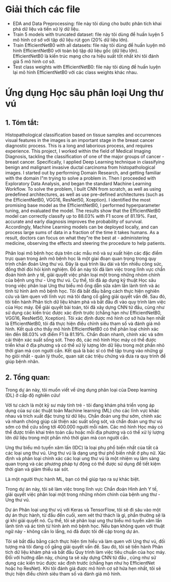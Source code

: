 # Giải thích các file
-	EDA and Data Preprocessing: file này tôi dùng cho bước phân tích khai phá dữ liệu và tiền xử lý dữ liệu.
-	Train 5 models with truncated dataset: file này tôi dùng để huấn luyện 5 mô hình cơ sở với tập dữ liệu rút gọn (20% dữ liệu lớn).
-	Train EfficientNetB0 with all datasets: file này tôi dùng để huấn luyện mô hình EfficientNetB0 với toàn bộ tập dữ liệu gốc (dữ liệu lớn). EfficientNetB0 là kiến trúc mạng cho ra hiệu suất tốt nhất khi tôi đánh giá 5 mô hình cơ sở.
-	Test class weights with EfficientNetB0: file này tôi dùng để huấn luyện lại mô hình EfficientNetB0 với các class weights khác nhau.
# Ứng dụng Học sâu phân loại Ung thư vú
## 1. Tóm tắt:

Histopathological classification based on tissue samples and occurrences visual features in the images is an important stage in the breast cancer diagnostic process. This is a long and laborious process, and requires experience. This project, I worked within the field of Medical Imaging Diagnosis, tackling the classification of one of the major groups of cancer - breast cancer. Specifically, I applied Deep Learning technique in classifying benign and malignant invasive ductal carcinoma from histopathological images. I started out by performing Domain Research, and getting familiar with the domain I"m trying to solve a problem in. Then I proceeded with Exploratory Data Analysis, and began the standard Machine Learning Workflow. To solve the problem, I built CNN from scratch, as well as using predefined architectures, as well as use pre-defined architectures (such as the EfficientNetB0, VGG16, ResNet50, Xception). I identified the most promising base model as the EfficientNetB0, I performed hyperparameter tuning, and evaluated the model. The results show that the EfficientNetB0 model can correctly classify up to 88.03% with F1 score of 81.19%. Fast, accurate and early diagnosis improves the probability of survival. Accordingly, Machine Learning models can be deployed locally, and can process large sums of data in a fraction of the time it takes humans. As a result, doctors can focus on what they"re the best at - administering medicine, observing the effects and steering the procedure to help patients.

Phân loại mô bệnh học dựa trên các mẫu mô và sự xuất hiện các đặc điểm trực quan trong ảnh mô bệnh học là một giai đoạn quan trọng trong quy trình chẩn đoán Ung thư vú. Đây là quá trình lâu dài và tốn nhiều công sức, đồng thời đòi hỏi kinh nghiệm. Đồ án này tôi đã làm việc trong lĩnh vực chẩn đoán hình ảnh y tế, giải quyết việc phân loại một trong những nhóm chính của bệnh ung thư - Ung thư vú. Cụ thể, tôi đã áp dụng kỹ thuật Học sâu trong việc phân loại Ung thư biểu mô ống dẫn sữa xâm lấn lành tính và ác tính từ hình ảnh mô bệnh học. Tôi đã bắt đầu bằng cách thực hiện nghiên cứu và làm quen với lĩnh vực mà tôi đang cố gắng giải quyết vấn đề. Sau đó, tôi tiến hành Phân tích dữ liệu khám phá và bắt đầu đi vào quy trình làm việc của Học máy. Để giải quyết bài toán, tôi đã xây dựng CNN từ đầu, cũng như sử dụng các kiến trúc được xác định trước (chẳng hạn như EfficientNetB0, VGG16, ResNet50, Xception). Tôi xác định được mô hình cơ sở hứa hẹn nhất là EfficientNetB0, tôi đã thực hiện điều chỉnh siêu tham số và đánh giá mô hình. Kết quả cho thấy mô hình EfficientNetB0 có thể phân loại chính xác lên đến 88.03% với điểm F1 là 81.19%. Chẩn đoán nhanh, chính xác và sớm cải thiện xác suất sống sót. Theo đó, các mô hình Học máy có thể được triển khai ở địa phương và có thể xử lý lượng lớn dữ liệu trong một phần nhỏ thời gian mà con người cần. Kết quả là bác sĩ có thể tập trung vào những gì họ giỏi nhất - quản lý thuốc, quan sát các triệu chứng và đưa ra quy trình để giúp bệnh nhân.

## 2. Tổng quan:
Trong dự án này, tôi muốn viết về ứng dụng phân loại của Deep learning (DL) ở cấp độ nghiên cứu!

Với tư cách là một kỹ sư máy tính trẻ - tôi đang khám phá triển vọng áp dụng của sự các thuật toán Machine learning (ML) cho các lĩnh vực khác nhau và trích xuất đặc trưng từ dữ liệu. Chẩn đoán ung thư sớm, chính xác và nhanh chóng giúp cải thiện xác suất sống sót, và chẩn đoán ung thư vú sớm có thể cứu sống tới 400.000 người mỗi năm. Các mô hình Học máy có thể được triển khai trên toàn cầu hoặc mỗi địa phương và có thể xử lý lượng lớn dữ liệu trong một phần nhỏ thời gian mà con người cần.

Ung thư biểu mô tuyến xâm lấn (IDC) là loại phụ phổ biến nhất của tất cả các loại ung thư vú. Ung thư vú là dạng ung thư phổ biến nhất ở phụ nữ. Xác định và phân loại chính xác các loại ung thư vú là một nhiệm vụ lâm sàng quan trọng và các phương pháp tự động có thể được sử dụng để tiết kiệm thời gian và giảm thiểu sai sót.

Là một người thực hành ML, bạn có thể giúp tạo ra sự khác biệt.

Trong dự án này, tôi sẽ làm việc trong lĩnh vực Chẩn đoán Hình ảnh Y tế, giải quyết việc phân loại một trong những nhóm chính của bệnh ung thư - Ung thư vú.

Dự án Phân loại ung thư vú với Keras và TensorFlow, tôi sẽ đi sâu vào một dự án thực hành, từ đầu đến cuối, xem xét thử thách là gì, phần thưởng sẽ là gì khi giải quyết nó. Cụ thể, tôi sẽ phân loại ung thư biểu mô tuyến xâm lấn lành tính và ác tính từ hình ảnh mô bệnh học. Nếu bạn không quen với thuật ngữ này - không cần lo lắng, nó đã được tôi đề cập trong dự án.

Tôi sẽ bắt đầu bằng cách thực hiện tìm hiểu và làm quen với Ung thư vú, đối tượng mà tôi đang cố gắng giải quyết vấn đề. Sau đó, tôi sẽ tiến hành Phân tích dữ liệu khám phá và bắt đầu Quy trình làm việc tiêu chuẩn của học máy. Đối với hướng dẫn này, chúng ta sẽ xây dựng CNN từ đầu , cũng như sử dụng các kiến trúc được xác định trước (chẳng hạn như họ EfficientNet hoặc họ ResNet). Khi tôi đánh giá được mô hình cơ sở hứa hẹn nhất, tôi sẽ thực hiện điều chỉnh siêu tham số và đánh giá mô hình.
